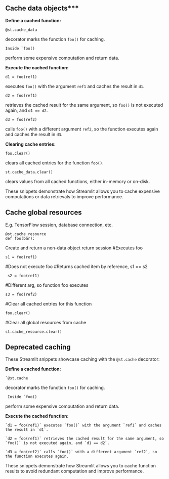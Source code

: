 
## Cache data objects***

 **Define a cached function:**

    @st.cache_data
decorator marks the function `foo()` for caching.

    Inside `foo()
perform some expensive computation and return data.

 **Execute the cached function:**

    d1 = foo(ref1)
executes `foo()` with the argument `ref1` and caches the result in `d1`.

    d2 = foo(ref1)
retrieves the cached result for the same argument, so `foo()` is not executed again, and `d1 == d2`.

    d3 = foo(ref2) 
calls `foo()` with a different argument `ref2`, so the function executes again and caches the result in `d3`.

 **Clearing cache entries:**

    foo.clear()
clears all cached entries for the function `foo()`.

    st.cache_data.clear()
clears values from all cached functions, either in-memory or on-disk.

These snippets demonstrate how Streamlit allows you to cache expensive computations or data retrievals to improve performance.

## Cache global resources

E.g. TensorFlow session, database connection, etc.

    @st.cache_resource
    def foo(bar):
Create and return a non-data object
     return session
#Executes foo

    s1 = foo(ref1)
#Does not execute foo
#Returns cached item by reference, s1 == s2

     s2 = foo(ref1)
#Different arg, so function foo executes

    s3 = foo(ref2)
#Clear all cached entries for this function

    foo.clear()
#Clear all global resources from cache

    st.cache_resource.clear()

 ## Deprecated caching

 These Streamlit snippets showcase caching with the `@st.cache` decorator:

**Define a cached function:**

    `@st.cache
decorator marks the function `foo()` for caching.

     Inside `foo()
perform some expensive computation and return data.

 **Execute the cached function:**

    `d1 = foo(ref1)` executes `foo()` with the argument `ref1` and caches the result in `d1`.

    `d2 = foo(ref1)` retrieves the cached result for the same argument, so `foo()` is not executed again, and `d1 == d2`.

    `d3 = foo(ref2)` calls `foo()` with a different argument `ref2`, so the function executes again.

These snippets demonstrate how Streamlit allows you to cache function results to avoid redundant computation and improve performance.
